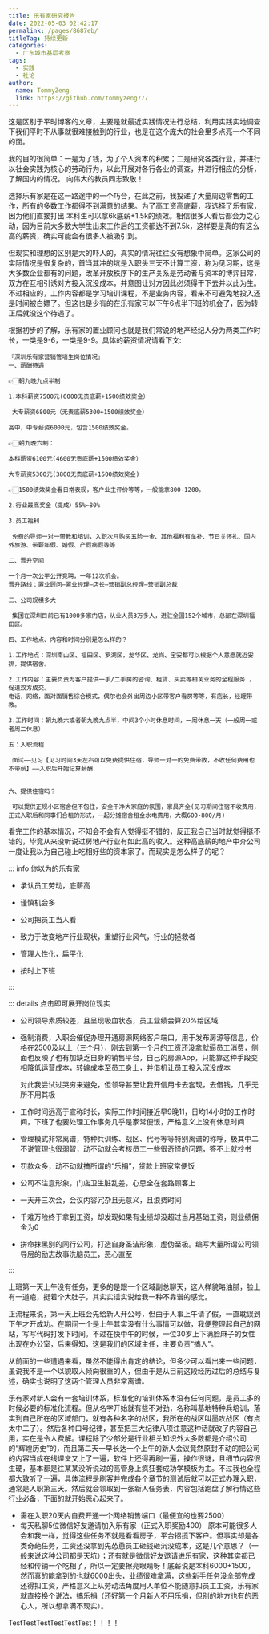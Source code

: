 ```yaml
---
title: 乐有家研究报告
date: 2022-05-03 02:42:17
permalink: /pages/8687eb/
titleTag: 持续更新
categories:
  - 广东城市基层考察
tags:
  - 实践
  - 社论
author: 
  name: TommyZeng
  link: https://github.com/tommyzeng777
---
```


这是区别于平时博客的文章，主要是就最近实践情况进行总结，利用实践实地调查下我们平时不从事就很难接触到的行业，也是在这个庞大的社会里多点亮一个不同的面。<!-- more -->

我的目的很简单：一是为了钱，为了个人资本的积累；二是研究各类行业，并进行以社会实践为核心的劳动行为，以此开展对各行各业的调查，并进行相应的分析，了解国内的情况。
向伟大的教员同志致敬！

选择乐有家是在这一路途中的一个巧合，在此之前，我投递了大量周边零售的工作，所有的多数工作都得不到满意的结果。为了高工资高底薪，我选择了乐有家，因为他们直接打出 本科生可以拿6k底薪+1.5k的绩效。相信很多人看后都会为之心动，因为目前大多数大学生出来工作后的工资都达不到7.5k，这样要是真的有这么高的薪资，确实可能会有很多人被吸引到。

但现实和理想的区别是大的吓人的，真实的情况往往没有想象中简单。这家公司的实际情况是很复杂的，首当其冲的坑是入职头三天不计算工资，称为见习期，这是大多数企业都有的问题，改革开放秩序下的生产关系是劳动者与资本的博弈日常，双方在互相引诱对方投入沉没成本，并意图让对方因此必须得干下去并以此为生。不过相应的，工作内容都是学习培训课程，不是业务内容，看来不可避免地投入还是时间被白嫖了。但这也是少有的在乐有家可以下午6点半下班的机会了，因为转正后就没这个待遇了。

根据初步的了解，乐有家的置业顾问也就是我们常说的地产经纪人分为两类工作时长，一类是9-6，一类是9-9。具体的薪资情况请看下文:

``` 薪资信息
『深圳乐有家营销管培生岗位情况』
一、薪酬待遇

👉🏻朝九晚九点半制

1.本科薪资7500元(6000无责底薪+1500绩效奖金）

 大专薪资6800元（无责底薪5300+1500绩效奖金）

高中，中专薪资6000元，包含1500绩效奖金。

👉🏻朝九晚六制：

本科薪资6100元(4600无责底薪+1500绩效奖金）

大专薪资5300元(3800无责底薪+1500绩效奖金)

👉🏻1500绩效奖金看日常表现，客户业主评价等等，一般能拿800-1200。

2.行业最高奖金（提成）55%~80%

3.员工福利

 免费的导师一对一带教和培训，入职次月购买五险一金、其他福利有车补、节日关怀礼、国内外旅游、带薪年假、婚假、产假病假等等

二、晋升空间

一个月一次公平公开竞聘，一年12次机会。
晋升路线：置业顾问—置业经理—店长—营销副总经理—营销副总裁

三、公司规模多大

 集团在深圳目前已有1000多家门店，从业人员3万多人，进驻全国152个城市，总部在深圳福田区。

四、工作地点、内容和时间分别是怎么样的？

1.工作地点：深圳南山区、福田区、罗湖区，龙华区、龙岗、宝安都可以根据个人意愿就近安排，提供宿舍。

2.工作内容：主要负责为客户提供一手/二手房的咨询、租赁、买卖等相关业务的全程服务 ，促进双方成交。
电话，网络，面对面销售综合模式，偶尔也会外出周边小区带客户看房等等，有店长，经理带教。

3.工作时间：朝九晚六或者朝九晚九点半，中间3个小时休息时间，一周休息一天（一般周一或者周二休息）

五：入职流程

 面试——见习【见习时间3天左右可以免费提供住宿，导师一对一的免费带教，不收任何费用也不带薪】——入职后开始记算薪酬


六、提供住宿吗？

 可以提供正规小区宿舍但不包住，安全干净大家庭的氛围，家具齐全(见习期间住宿不收费用，正式入职后和同事们合租的形式，一起分摊宿舍租金水电费用，大概600-800/月)
```


看完工作的基本情况，不知会不会有人觉得挺不错的，反正我自己当时就觉得挺不错的，毕竟从来没听说过房地产行业有如此高的收入。这种高底薪的地产中介公司一度让我以为自己碰上吃相好些的资本家了。而现实是怎么样子的呢？

::: info 你以为的乐有家

- 承认员工劳动，底薪高

- 谨慎机会多

- 公司把员工当人看

- 致力于改变地产行业现状，重塑行业风气，行业的拯救者

- 管理人性化，扁平化

- 按时上下班

:::

::: details 点击即可展开岗位现实

- 公司领导素质较差，且呈现吸血状态，员工业绩会算20%给区域

- 强制消费，入职会催促办理开通房源网络客户端口，用于发布房源等信息，价格在2500及以上（三个月），刚去到第一个月的工资还没拿就逼员工消费，侧面也反映了也有加缺乏自身的销售平台，自己的房源App，只能靠这种手段变相降低运营成本，转嫁成本至员工身上，并借机让员工投入沉没成本

  对此我尝试过哭穷来避免，但领导甚至让我开信用卡去套现，去借钱，几乎无所不用其极

- 工作时间远高于宣称时长，实际工作时间接近早9晚11，日均14小时的工作时间，下班了也要处理工作事务几乎是家常便饭，严格意义上没有休息时间

- 管理模式非常离谱，特种兵训练、战区、代号等等特别离谱的称呼，极其中二不说管理也很弱智，动不动就会考核员工一些很奇怪的问题，答不上就抄书

- 罚款众多，动不动就搞所谓的“乐捐”，贷款上班家常便饭

- 公司不注意形象，门店卫生脏乱差，心思全在套路顾客上

- 一天开三次会，会议内容冗杂且无意义，且浪费时间

- 千难万险终于拿到工资，却发现如果有业绩却没超过当月基础工资，则业绩佣金为0

- 拼命抹黑别的同行公司，打造自身圣洁形象，虚伪至极。编写大量所谓公司领导层的励志故事洗脑员工，恶心直至


:::



上班第一天上午没有任务，更多的是跟一个区域副总聊天，这人样貌略油腻，脸上有一道疤，挺着个大肚子，其实实话实说给我一种不靠谱的感觉。

正流程来说，第一天上班会先给新人开公号，但由于人事上午请了假，一直耽误到下午才开成功。在期间一个是上午其实没有什么事情可以做，我便整理起自己的网站，写写代码打发下时间。不过在快中午的时候，一位30岁上下满脸麻子的女性出现在办公室，后来得知，这是我们的区域主任，主要负责“搞人”。

从前面的一些遭遇来看，虽然不能得出肯定的结论，但多少可以看出来一些问题，虽说我不是一个以貌取人倾向很重的人，但由于是从目前这段经历过后的总结与复述，确实也说明了这两个管理人员非常离谱。

乐有家对新人会有一套培训体系，标准化的培训体系本没有任何问题，是员工多的时候必要的标准化流程。但从名字开始就有些不对劲，名称叫基地特种兵培训，落实到自己所在的区域部门，就有各种名字的战区，我所在的战区叫墨攻战区（有点太中二了）。然后各种口号纪律，甚至把三大纪律八项注意这种话就改了内容自己用，实在是令人费解。课程除了少部分是行业相关知识外大多数都是介绍公司的“辉煌历史”的，而且第二天一早长达一个上午的新人会议竟然原封不动的把公司的内容当成在线课堂又上了一遍，软件上还得再刷一遍，操作很谜，且细节内容很生硬，基本都是往某某没听说过的高管身上疯狂套成功学模板为主。不过我也全程都大致听了一遍，具体流程是刷客并完成各个章节的测试后就可以正式办理入职，通常是入职第三天。然后就会领取到一张新人任务表，内容包括跑盘了解行情这些行业必备，下面的就开始恶心起来了。
- 需在入职20天内自费开通一个网络销售端口（最便宜的也要2500）
- 每天私聊5位微信好友邀请加入乐有家（正式入职奖励400）
原本可能很多人会和我一样，觉得这些任务不就是看看房子，平台招揽下客户。但事实却是各类奇葩任务，工资还没拿到先怂恿员工砸钱砸沉没成本，这是几个意思？（一般来说这种公司都是天坑）；还有就是微信好友邀请进乐有家，这种其实都已经和传销一个吃相了，所以一定要擦亮眼睛呀！底薪说是本科6000+1500，然而真的能拿到的也就6000出头，业绩很难拿满，这些新手任务没全部完成还得扣工资，严格意义上从劳动法角度用人单位不能随意扣员工工资，乐有家就直接换个说法，搞乐捐（还好第一个月新人不用乐捐，但别的地方也有的恶心人，所以想拿满不现实）。

TestTestTestTestTestTest！！！！


<!-- :::: code-group

::: code-group-item yarn

发达范德萨发大水发发打发撒打发士大夫啊手动阀发达范德萨发大水发发打发撒打发士大夫啊手动阀发达范德萨发大水发发打发撒打发士大夫啊手动阀

:::

::: code-group-item npm:active

发达范德萨发大水发发打发撒打发士大夫啊手动阀
发达范德萨发大水发发打发撒打发士大夫啊手动阀发达范德萨发大水发发打发撒打发士大夫啊手动阀

:::

::::


```txt
dfafdfdafad
``` -->
